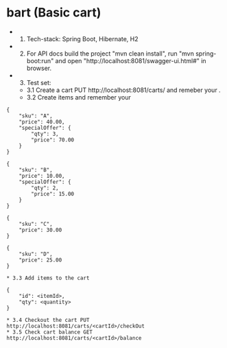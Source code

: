 # bart (Basic cart)

* 1. Tech-stack: Spring Boot, Hibernate, H2
* 2. For API docs build the project "mvn clean install", run "mvn spring-boot:run" and open "http://localhost:8081/swagger-ui.html#" in browser.
* 3. Test set:
	* 3.1 Create a cart PUT http://localhost:8081/carts/ and remeber your <cart id>.
	* 3.2 Create items and remember your <item id>
```PUT http://localhost:8081/items/ 
{
	"sku": "A",
	"price": 40.00,
	"specialOffer": {
		"qty": 3,
		"price": 70.00 
	}
}
```

```PUT http://localhost:8081/items/ 
{
	"sku": "B",
	"price": 10.00,
	"specialOffer": {
		"qty": 2,
		"price": 15.00 
	}
}
```

```PUT http://localhost:8081/items/ 
{
	"sku": "C",
	"price": 30.00
}
```

```PUT http://localhost:8081/items/ 
{
	"sku": "D",
	"price": 25.00
}
```

	* 3.3 Add items to the cart 

```PUT http://localhost:8081/carts/<cartId>/items 
{
	"id": <itemId>,
	"qty": <quantity>
}
```

	* 3.4 Checkout the cart PUT http://localhost:8081/carts/<cartId>/checkOut
	* 3.5 Check cart balance GET http://localhost:8081/carts/<cartId>/balance
